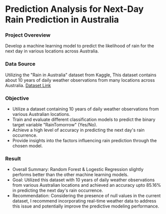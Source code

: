 # Prediction Analysis for Next-Day Rain Prediction in Australia
### Project Overeview
Develop a machine learning model to predict the likelihood of rain for the next day in various locations across Australia.

### Data Source
Utilizing the "Rain in Australia" dataset from Kaggle, This dataset contains about 10 years of daily weather observations from many locations across Australia.
[Dataset Link](https://www.kaggle.com/datasets/jsphyg/weather-dataset-rattle-package)

### Objective
- Utilize a dataset containing 10 years of daily weather observations from various Australian locations.
- Train and evaluate different classification models to predict the binary target variable "RainTomorrow" (Yes/No).
- Achieve a high level of accuracy in predicting the next day's rain occurrence.
- Provide insights into the factors influencing rain prediction through the chosen model.

### Result
- Overall Summary: Random Forest & Logestic Regression slightly performs better than the other machine learning models.
- Goal: Utilized this dataset with 10 years of daily weather observations from various Australian locations and achieved an accuracy upto 85.16% in predicting the next day's rain occurrence.
- Recommendation: Considering the presence of null values in the current dataset, I recommend incorporating real-time weather data to address this issue and potentially improve the predictive modeling performance.
